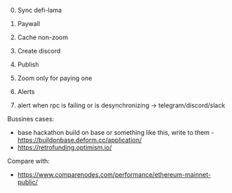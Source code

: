 0. Sync defi-lama
1. Paywall
2. Cache non-zoom
3. Create discord
4. Publish
5. Zoom only for paying one
6. Alerts

7. alert when rpc is failing or is desynchronizing -> telegram/discord/slack

Bussines cases:

- base hackathon build on base or something like this, write to them - https://buildonbase.deform.cc/application/
- https://retrofunding.optimism.io/

Compare with:

- https://www.comparenodes.com/performance/ethereum-mainnet-public/
